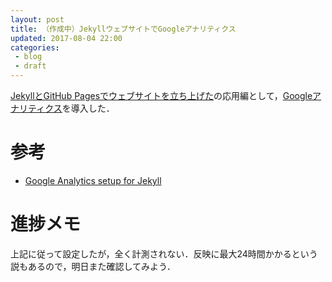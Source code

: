 ```yaml
---
layout: post
title: （作成中）JekyllウェブサイトでGoogleアナリティクス
updated: 2017-08-04 22:00 
categories:
 - blog
 - draft 
---
```


[JekyllとGitHub Pagesでウェブサイトを立ち上げた](https://haltaro.github.io/archivers/first-post)の応用編として，[Googleアナリティクス](https://analytics.google.com/analytics/web/provision/?authuser=0#provision/SignUp/)を導入した．

# 参考

* [Google Analytics setup for Jekyll](https://michaelsoolee.com/google-analytics-jekyll/)

# 進捗メモ

上記に従って設定したが，全く計測されない．反映に最大24時間かかるという説もあるので，明日また確認してみよう．
